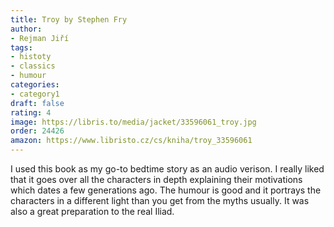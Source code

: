 ```yaml
---
title: Troy by Stephen Fry
author:
- Rejman Jiří
tags:
- histoty
- classics
- humour
categories:
- category1
draft: false
rating: 4
image: https://libris.to/media/jacket/33596061_troy.jpg
order: 24426
amazon: https://www.libristo.cz/cs/kniha/troy_33596061
---
```


I used this book as my go-to bedtime story as an audio verison. I really liked that it goes over all the characters in depth explaining their motivations which dates a few generations ago. The humour is good and it portrays the characters in a different light than you get from the myths usually. It was also a great preparation to the real Iliad.
